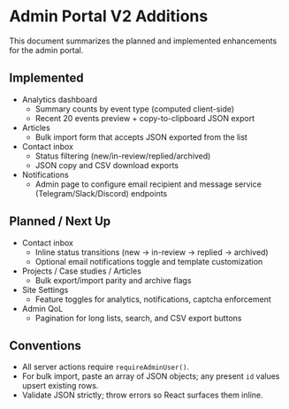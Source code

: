 # Admin Portal V2 Additions

This document summarizes the planned and implemented enhancements for the admin portal.

## Implemented

- Analytics dashboard
  - Summary counts by event type (computed client-side)
  - Recent 20 events preview + copy-to-clipboard JSON export
- Articles
  - Bulk import form that accepts JSON exported from the list
- Contact inbox
  - Status filtering (new/in-review/replied/archived)
  - JSON copy and CSV download exports
- Notifications
  - Admin page to configure email recipient and message service (Telegram/Slack/Discord) endpoints

## Planned / Next Up

- Contact inbox
  - Inline status transitions (new → in-review → replied → archived)
  - Optional email notifications toggle and template customization
- Projects / Case studies / Articles
  - Bulk export/import parity and archive flags
- Site Settings
  - Feature toggles for analytics, notifications, captcha enforcement
- Admin QoL
  - Pagination for long lists, search, and CSV export buttons

## Conventions

- All server actions require `requireAdminUser()`.
- For bulk import, paste an array of JSON objects; any present `id` values upsert existing rows.
- Validate JSON strictly; throw errors so React surfaces them inline.
